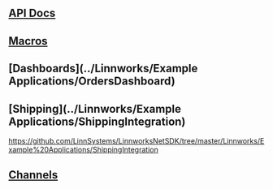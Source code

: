 ## [API Docs](http://apps.linnworks.net/Api)

## [Macros](https://github.com/LinnSystems/LinnworksNetSDK/wiki/Macros)

## [Dashboards](../Linnworks/Example Applications/OrdersDashboard)

## [Shipping](../Linnworks/Example Applications/ShippingIntegration)
https://github.com/LinnSystems/LinnworksNetSDK/tree/master/Linnworks/Example%20Applications/ShippingIntegration

## [Channels](https://apps.linnworks.net/Resources/Extensions)

